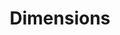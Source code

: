 ---
contributors: Digital Science, https://www.digital-science.com/
cost: All publications and citations are freely available for personal, non-commercial
  use.
description: Dimensions contains more than 100 million publications, ranging from
  articles published in scholarly journals, books and book chapters, to preprints
  and conference proceedings. All publications are contextualized with linked data
  sets, funding, publications, patents, clinical trials, and policy documents. You
  can also view associated categories, funders, institutions, and researcher profiles.
last_edit: Thu, 02 Dec 2021 13:27:16 GMT
location: https://www.dimensions.ai/products/free/
maintained_by: Digital Science, https://www.digital-science.com/
shortname: dimensions
tags:
- scholarly literature
- patents
- funding
- clinical trials
- academic profiles
terms_of_use: Listed here https://www.dimensions.ai/website-terms/
title: Dimensions
uuid: dcff88bd-fe6b-4fdb-8159-809bf9d7bc1c
---